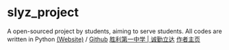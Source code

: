 # slyz_project
A open-sourced project by students, aiming to serve students.
All codes are written in Python [(Website)](https://www.python.org) / [Github](https://github.com/python/cpython)
[胜利第一中学 | 诚勤立达](http://www.sldyzx.cn)
[作者主页](https://space.bilibili.com/510906441)
